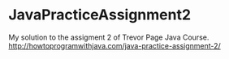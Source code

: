 # JavaPracticeAssignment2

My solution to the assigment 2 of Trevor Page Java Course.
http://howtoprogramwithjava.com/java-practice-assignment-2/
